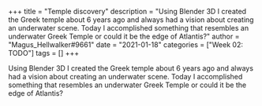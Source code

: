 +++
title = "Temple discovery"
description = "Using Blender 3D I created the Greek temple about 6 years ago and always had a vision about creating an underwater scene. Today I accomplished something that resembles an underwater Greek Temple or could it be the edge of Atlantis?"
author = "Magus_Hellwalker#9661"
date = "2021-01-18"
categories = ["Week 02: TODO"]
tags = []
+++

Using Blender 3D I created the Greek temple about 6 years ago and always had a vision about creating an underwater scene. Today I accomplished something that resembles an underwater Greek Temple or could it be the edge of Atlantis?

